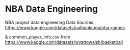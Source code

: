 # NBA Data Engineering
NBA project data engineering
Data Sources: https://www.kaggle.com/datasets/nathanlauga/nba-games

& common_player_info.csv from https://www.kaggle.com/datasets/wyattowalsh/basketball
